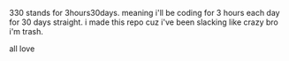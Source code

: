 330 stands for 3hours30days.
meaning i'll be coding for 3 hours each day for 30 days straight. i made this repo cuz i've been slacking like crazy bro i'm trash.

all love
